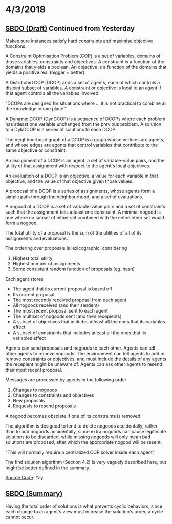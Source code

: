 # 4/3/2018

## [SBDO (Draft)](https://www.dropbox.com/s/umuyepakpdb111g/article.pdf?dl=0) Continued from Yesterday

Makes sure instances satisfy hard constraints and maximise objective functions.

A Constraint Optimisation Problem (COP) is a set of variables, domains of those variables, constraints and objectives. A constraint is a function of the domains that yields a boolean. An objective is a function of the domains that yields a positive real (bigger = better).

A Distributed COP (DCOP) adds a set of agents, each of which controls a disjoint subset of variables. A constraint or objective is local to an agent if that agent controls all the variables involved.

"DCOPs are designed for situations where ... it is not practical to combine all the knowledge in one place."

A Dynamic DCOP (DynDCOP) is a sequence of DCOPs where each problem has atleast one variable unchanged from the previous problem. A solution to a DybDCOP is a series of solutions to each DCOP.

The neighbourhood graph of a DCOP is a graph whose vertices are agents, and whose edges are agents that control variables that contribute to the same objective or constraint.

An assignment of a DCOP is an agent, a set of variable-value pairs, and the utility of that assignment with respect to the agent's local objectives.

An evaluation of a DCOP is an objective, a value for each variable in that objective, and the value of that objective given those values.

A proposal of a DCOP is a series of assignments, whose agents form a simple path through the neighbourhood, and a set of evaluations.

A nogood of a DCOP is a set of variable-value pairs and a set of constraints such that the assignment fails atleast one constraint. A minimal nogood is one where no subset of either set combined with the entire other set would form a nogood.

The total utility of a proposal is the sum of the utilities of all of its assignments and evaluations.

The ordering over proposals is lexicographic, considering
1. Highest total utility
1. Highest number of assignments
1. Some consistent random function of proposals (eg. hash)

Each agent stores
* The agent that its current proposal is based off
* Its current proposal
* The most recently received proposal from each agent
* All nogoods received (and their senders)
* The most recent proposal sent to each agent
* The multiset of nogoods sent (and their recepients)
* A subset of objectives that includes atleast all the ones that its variables effect
* A subset of constraints that includes atleast all the ones that its variables effect

Agents can send proposals and nogoods to each other. Agents can tell other agents to remove nogoods. The environment can tell agents to add or remove constraints or objectives, and must include the details of any agents the recepient might be unaware of. Agents can ask other agents to resend their most recent proposal.

Messages are processed by agents in the following order
1. Changes to nogoods
1. Changes to constraints and objectives
1. New proposals
1. Requests to resend proposals

A nogood becomes obsolete if one of its constraints is removed.

The algorithm is designed to tend to delete nogoods accidentally, rather than to add nogoods accidentally, since extra nogoods can cause legitimate solutions to be discarded, while missing nogoods will only mean bad solutions are proposed, after which the appropriate nogood will be resent.

"This will normally require a centralized COP solver inside each agent"

The find solution algorithm (Section 4.2) is very vaguely described here, but might be better defined in the summary.

[Source Code](http://www.geeksinthegong.net/svn/sbdo/trunk/). Yay.

## [SBDO (Summary)](https://www.dropbox.com/s/1rcey7s3rho13or/59250641.pdf?dl=0)

Having the total order of solutions is what prevents cyclic behaviors, since each change to an agent's view must increase the solution's order, a cycle cannot occur.
